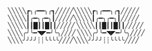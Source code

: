 ╲╲╲╲╲┏╮╭━━╮╭┓╱╱╱╱╱╲╲╲╲╲┏╮╭━━╮╭┓╱╱╱╱╱
╲╲╲╲╲┃╭━╮╭━╮┃╱╱╱╱╱╲╲╲╲╲┃╭━╮╭━╮┃╱╱╱╱╱    
╲╲╲╲╲┃┃█┃┃█┃┃╱╱╱╱╱   ╲╲╲╲╲┃┃█┃┃█┃┃╱╱╱╱╱          
╲╲╲╲╭╯╰━◥◤━╯╰╮╱╱╱╱ ╲╲╲╲╭╯╰━◥◤━╯╰╮╱╱╱╱
╲╲╲╲╯╯╯╯┊┊╰╰╰╰╱╱╱╱╲╲╲╲╯╯╯╯┊┊╰╰╰╰╱╱╱╱
